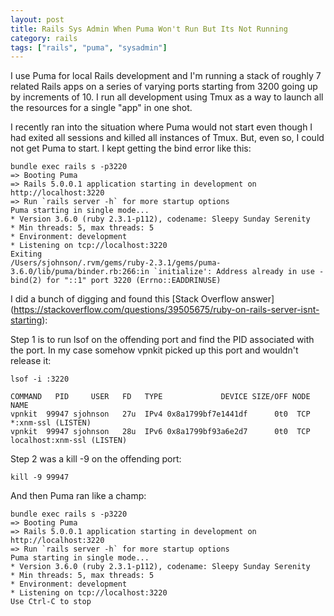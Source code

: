 ```yaml
---
layout: post
title: Rails Sys Admin When Puma Won't Run But Its Not Running
category: rails
tags: ["rails", "puma", "sysadmin"]
---
```

I use Puma for local Rails development and I'm running a stack of roughly 7 related Rails apps on a series of varying ports starting from 3200 going up by increments of 10.  I run all development using Tmux as a way to launch all the resources for a single "app" in one shot.  

I recently ran into the situation where Puma would not start even though I had exited all sessions and killed all instances of Tmux.  But, even so, I could not get Puma to start.  I kept getting the bind error like this:

    bundle exec rails s -p3220
    => Booting Puma
    => Rails 5.0.0.1 application starting in development on http://localhost:3220
    => Run `rails server -h` for more startup options
    Puma starting in single mode...
    * Version 3.6.0 (ruby 2.3.1-p112), codename: Sleepy Sunday Serenity
    * Min threads: 5, max threads: 5
    * Environment: development
    * Listening on tcp://localhost:3220
    Exiting
    /Users/sjohnson/.rvm/gems/ruby-2.3.1/gems/puma-3.6.0/lib/puma/binder.rb:266:in `initialize': Address already in use - bind(2) for "::1" port 3220 (Errno::EADDRINUSE)

I did a bunch of digging and found this [Stack Overflow answer] (https://stackoverflow.com/questions/39505675/ruby-on-rails-server-isnt-starting):

Step 1 is to run lsof on the offending port and find the PID associated with the port. In my case somehow vpnkit picked up this port and wouldn't release it:

    lsof -i :3220

    COMMAND   PID     USER   FD   TYPE             DEVICE SIZE/OFF NODE NAME
    vpnkit  99947 sjohnson   27u  IPv4 0x8a1799bf7e1441df      0t0  TCP *:xnm-ssl (LISTEN)
    vpnkit  99947 sjohnson   28u  IPv6 0x8a1799bf93a6e2d7      0t0  TCP localhost:xnm-ssl (LISTEN)

Step 2 was a kill -9 on the offending port:

    kill -9 99947
    
  And then Puma ran like a champ:
  
    bundle exec rails s -p3220
    => Booting Puma
    => Rails 5.0.0.1 application starting in development on http://localhost:3220
    => Run `rails server -h` for more startup options
    Puma starting in single mode...
    * Version 3.6.0 (ruby 2.3.1-p112), codename: Sleepy Sunday Serenity
    * Min threads: 5, max threads: 5
    * Environment: development
    * Listening on tcp://localhost:3220
    Use Ctrl-C to stop